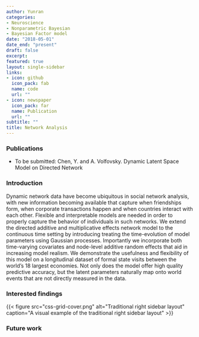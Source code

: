 ```yaml
---
author: Yunran 
categories:
- Neuroscience
- Nonparametric Bayesian
- Bayesian Factor model
date: "2018-05-01"
date_end: "present"
draft: false
excerpt: 
featured: true
layout: single-sidebar
links:
- icon: github
  icon_pack: fab
  name: code
  url: ""
- icon: newspaper
  icon_pack: far
  name: Publication
  url: ""
subtitle: ""
title: Network Analysis
---
```


### Publications

- To be submitted: Chen, Y. and A. Volfovsky. Dynamic Latent Space Model on Directed Network

### Introduction

Dynamic network data have become ubiquitous in social network analysis, with new information becoming available that capture when friendships form, when corporate transactions happen and when countries interact with each other. Flexible and interpretable models are needed in order to properly capture the behavior of individuals in such networks. We extend the directed additive and multiplicative effects network model to the continuous time setting by introducing treating the time-evolution of model parameters using Gaussian processes. Importantly we incorporate both time-varying covariates and node-level additive random effects that aid in increasing model realism. We demonstrate the usefulness and flexibility of this model on a longitudinal dataset of formal state visits between the world’s 18 largest economies. Not only does the model offer high quality predictive accuracy, but the latent parameters naturally map onto world events that are not directly measured in the data.

### Interested findings

{{< figure src="css-grid-cover.png" alt="Traditional right sidebar layout" caption="A visual example of the traditional right sidebar layout" >}}


### Future work



